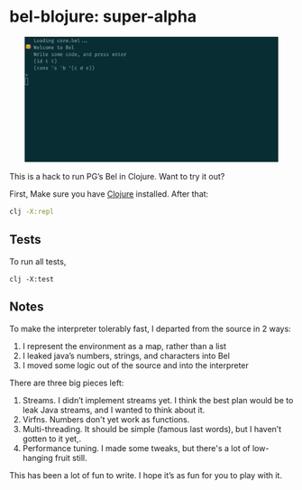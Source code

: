 # bel-blojure: super-alpha

<p align="center">
<img src="/reference/repl-demo.gif" width="450" />
</p>

This is a hack to run PG’s Bel in Clojure. Want to try it out?

First, Make sure you have [Clojure](https://clojure.org/guides/getting_started#_clojure_installer_and_cli_tools) installed. After that: 

```bash
clj -X:repl
```

## Tests

To run all tests, 

```
clj -X:test
```

## Notes

To make the interpreter tolerably fast, I departed from the source in 2 ways:

1. I represent the environment as a map, rather than a list
2. I leaked java’s numbers, strings, and characters into Bel
3. I moved some logic out of the source and into the interpreter

There are three big pieces left:

1. Streams. I didn’t implement streams yet. I think the best plan would be to leak Java streams, and I wanted to think about it.  
2. Virfns. Numbers don't yet work as functions.
2. Multi-threading. It should be simple (famous last words), but I haven’t gotten to it yet,.
3. Performance tuning. I made some tweaks, but there's a lot of low-hanging fruit still.

This has been a lot of fun to write. I hope it’s as fun for you to play with it.

